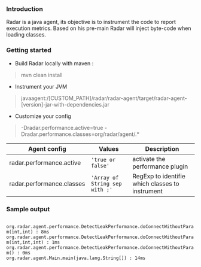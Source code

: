 ### Introduction
Radar is a java agent, its objective is to instrument the code to report execution metrics.
Based on his pre-main Radar will inject byte-code when loading classes.

### Getting started
- Build Radar locally with maven :
> mvn clean install
- Instrument your JVM
>javaagent:/[CUSTOM_PATH]/radar/radar-agent/target/radar-agent-[version]-jar-with-dependencies.jar
- Customize your config
>-Dradar.performance.active=true -Dradar.performance.classes=org/radar/agent/.*
> 
| Agent config              | Values                         | Description                                     |
|---------------------------|--------------------------------|-------------------------------------------------|
| radar.performance.active  | `'true or false'`              | activate the performance plugin                 |
| radar.performance.classes | `'Array of String sep with ;'` | RegExp to identifie which classes to instrument |

### Sample output
<code>
org.radar.agent.performance.DetectLeakPerformance.doConnectWithoutParam(int,int) : 8ms
org.radar.agent.performance.DetectLeakPerformance.doConnectWithoutParam(int,int,int) : 1ms
org.radar.agent.performance.DetectLeakPerformance.doConnectWithoutParam() : 0ms
org.radar.agent.Main.main(java.lang.String[]) : 14ms
</code>